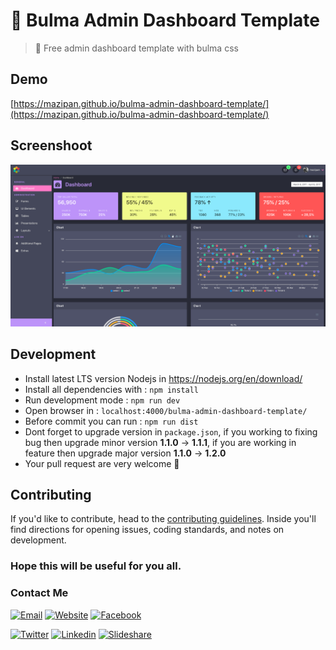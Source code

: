 # :honeybee: Bulma Admin Dashboard Template

> :honeybee: Free admin dashboard template with bulma css

## Demo

[https://mazipan.github.io/bulma-admin-dashboard-template/](https://mazipan.github.io/bulma-admin-dashboard-template/)

## Screenshoot

![Screenshoot](https://raw.githubusercontent.com/mazipan/bulma-admin-dashboard-template/master/screenshoot.png)

## Development

+ Install latest LTS version Nodejs in https://nodejs.org/en/download/
+ Install all dependencies with : `npm install`
+ Run development mode : `npm run dev`
+ Open browser in : `localhost:4000/bulma-admin-dashboard-template/`
+ Before commit you can run : `npm run dist`
+ Dont forget to upgrade version in `package.json`, if you working to fixing bug then upgrade minor version **1.1.0** -> **1.1.1**, if you are working in feature then upgrade major version **1.1.0** -> **1.2.0**
+ Your pull request are very welcome :pray:

## Contributing

If you'd like to contribute, head to the [contributing guidelines](/CONTRIBUTING.md). Inside you'll find directions for opening issues, coding standards, and notes on development.

### Hope this will be useful for you all.

### Contact Me

[![Email](https://img.shields.io/badge/mazipanneh-Email-yellow.svg?maxAge=3600)](mailto:mazipanneh@gmail.com) 
[![Website](https://img.shields.io/badge/mazipanneh-Blog-brightgreen.svg?maxAge=3600)](https://mazipanneh.com/blog/)
[![Facebook](https://img.shields.io/badge/mazipanneh-Facebook-blue.svg?maxAge=3600)](https://facebook.com/mazipanneh) 

[![Twitter](https://img.shields.io/badge/Maz_Ipan-Twitter-55acee.svg?maxAge=3600)](https://twitter.com/Maz_Ipan) 
[![Linkedin](https://img.shields.io/badge/irfanmaulanamazipan-Linkedin-0077b5.svg?maxAge=3600)](https://id.linkedin.com/in/irfanmaulanamazipan) 
[![Slideshare](https://img.shields.io/badge/IrfanMaulana21-Slideshare-0077b5.svg?maxAge=3600)](https://www.slideshare.net/IrfanMaulana21) 
